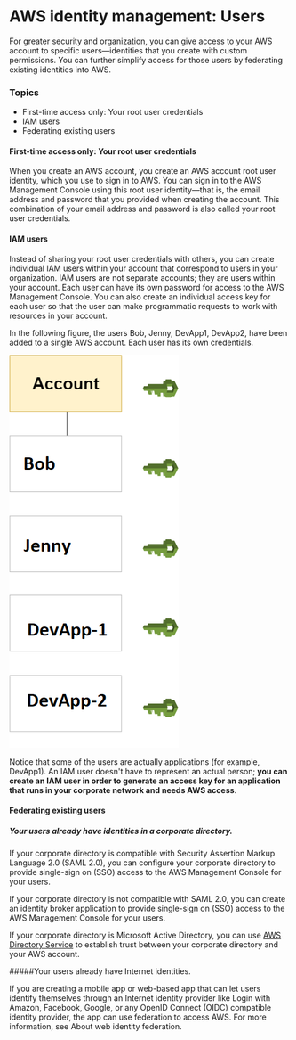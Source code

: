 # AWS identity management: Users
For greater security and organization, you can give access to your AWS account to specific users—identities that you create with custom permissions. You can further simplify access for those users by federating existing identities into AWS.

### Topics

* First-time access only: Your root user credentials
* IAM users
* Federating existing users

#### First-time access only: Your root user credentials

When you create an AWS account, you create an AWS account root user identity, which you use to sign in to AWS. You can sign in to the AWS Management Console using this root user identity—that is, the email address and password that you provided when creating the account. This combination of your email address and password is also called your root user credentials.

#### IAM users
Instead of sharing your root user credentials with others, you can create individual IAM users within your account that correspond to users in your organization. IAM users are not separate accounts; they are users within your account. Each user can have its own password for access to the AWS Management Console. You can also create an individual access key for each user so that the user can make programmatic requests to work with resources in your account.

In the following figure, the users Bob, Jenny, DevApp1, DevApp2, have been added to a single AWS account. Each user has its own credentials.

![Image](images/iam-intro-account-with-users.diagram.png)

Notice that some of the users are actually applications (for example, DevApp1). An IAM user doesn't have to represent an actual person; **you can create an IAM user in order to generate an access key for an application that runs in your corporate network and needs AWS access**.

#### Federating existing users

##### Your users already have identities in a corporate directory.

If your corporate directory is compatible with Security Assertion Markup Language 2.0 (SAML 2.0), you can configure your corporate directory to provide single-sign on (SSO) access to the AWS Management Console for your users.

If your corporate directory is not compatible with SAML 2.0, you can create an identity broker application to provide single-sign on (SSO) access to the AWS Management Console for your users. 

If your corporate directory is Microsoft Active Directory, you can use [AWS Directory Service](https://aws.amazon.com/directoryservice/) to establish trust between your corporate directory and your AWS account.

#####Your users already have Internet identities.

If you are creating a mobile app or web-based app that can let users identify themselves through an Internet identity provider like Login with Amazon, Facebook, Google, or any OpenID Connect (OIDC) compatible identity provider, the app can use federation to access AWS. For more information, see About web identity federation.